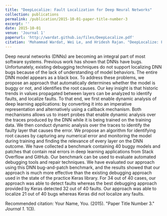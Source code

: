 ```yaml
---
title: "DeepLocalize: Fault Localization for Deep Neural Networks"
collection: publications
permalink: /publication/2015-10-01-paper-title-number-3
excerpt: ''
date: 2015-10-01
venue: 'Journal 1'
paperurl: 'http://wardat.github.io/files/DeepLocalize.pdf'
citation: 'Mohammad Wardat, Wei Le, and Hridesh Rajan. "DeepLocalize: Fault Localization for Deep Neural Networks." 2021 IEEE/ACM 43rd International Conference on Software Engineering (ICSE). IEEE, 2021.'
---
```

Deep neural networks (DNNs) are becoming an integral part of most software systems. Previous work has shown that DNNs have bugs. Unfortunately, existing debugging techniques do not support localizing DNN bugs because of the lack of understanding of model behaviors. The entire DNN model appears as a black box. To address these problems, we propose an approach that automatically determines whether the model is buggy or not, and identifies the root causes. Our key insight is that historic trends in values propagated between layers can be analyzed to identify faults, and localize faults. To that end, we first enable dynamic analysis of deep learning applications: by converting it into an imperative representation and alternatively using a callback mechanism. Both mechanisms allows us to insert probes that enable dynamic analysis over the traces produced by the DNN while it is being trained on the training data. We then conduct dynamic analysis over the traces to identify the faulty layer that causes the error. We propose an algorithm for identifying root causes by capturing any numerical error and monitoring the model during training and finding the relevance of every layer on the DNN outcome. We have collected a benchmark containing 40 buggy models and patches that contain real errors in deep learning applications from Stack Overflow and GitHub. Our benchmark can be used to evaluate automated debugging tools and repair techniques. We have evaluated our approach using this DNN bug-and-patch benchmark, and the results showed that our approach is much more effective than the existing debugging approach used in the state of the practice Keras library. For 34 out of 40 cases, our approach was able to detect faults whereas the best debugging approach provided by Keras detected 32 out of 40 faults. Our approach was able to localize 21 out of 40 bugs whereas Keras did not localize any faults.

<!-- [Download paper here](http://wardat.github.io/files/DeepLocalize.pdf) -->

Recommended citation: Your Name, You. (2015). "Paper Title Number 3." <i>Journal 1</i>. 1(3).